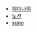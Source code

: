 - [제미나이](https://ai.google.dev/gemini-api/docs/text-generation?hl=ko&authuser=1&_gl=1*191tagv*_up*MQ..*_ga*ODE5NTc2MzYuMTc0NjYwMjc3MA..*_ga_P1DBVKWT6V*czE3NDY2MDI3NjkkbzEkZzAkdDE3NDY2MDI3NjkkajAkbDAkaDExODMxMjU4NDY.)
- [노션](https://developers.notion.com/)
- [suno](https://docs.sunoapi.org/)
